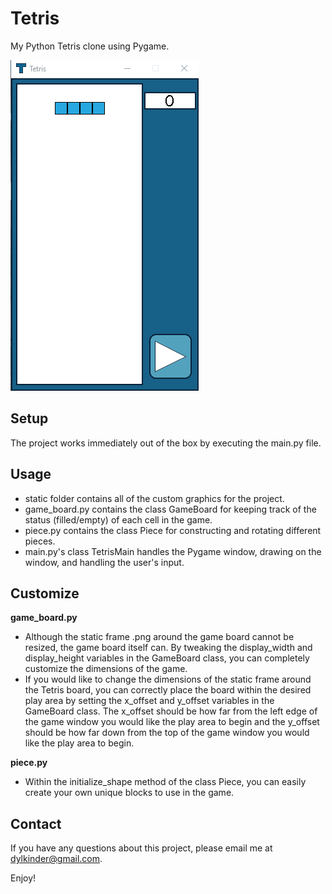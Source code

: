 # Tetris
My Python Tetris clone using Pygame.

![alt text](readme_imgs/gameplay.gif)
## Setup
The project works immediately out of the box by executing the main.py file.

## Usage

<ul>
<li>static folder contains all of the custom graphics for the project.</li>  
<li>game_board.py contains the class GameBoard for keeping track of the status (filled/empty) of each cell in the game.</li>    
<li>piece.py contains the class Piece for constructing and rotating different pieces.</li>  
<li>main.py's class TetrisMain handles the Pygame window, drawing on the window, and handling the user's input.</li>  
</ul>

## Customize

<strong>game_board.py</strong>
<ul>
  <li>
	 Although the static frame .png around the game board cannot be resized, the game board itself can. By tweaking the display_width
   and display_height variables in the GameBoard class, you can completely customize the dimensions of the game.</li>
  <li>
	 If you would like to change the dimensions of the static frame around the Tetris board, you can correctly place the board within
   the desired play area by setting the x_offset and y_offset variables in the GameBoard class. The x_offset should be how far from
   the left edge of the game window you would like the play area to begin and the y_offset should be how far down from the top of 
   the game window you would like the play area to begin.</li>
</ul>
   
<strong>piece.py</strong>
<ul>
  <li>
	 Within the initialize_shape method of the class Piece, you can easily create your own unique blocks to use in the game.
	</li>
</ul>
	
## Contact
If you have any questions about this project, please email me at dylkinder@gmail.com.

Enjoy!
